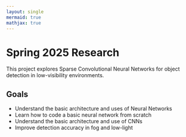 ```yaml
---
layout: single
mermaid: true
mathjax: true
---
```


# Spring 2025 Research

This project explores Sparse Convolutional Neural Networks for object detection in low-visibility environments.

## Goals
- Understand the basic architecture and uses of Neural Networks
- Learn how to code a basic neural network from scratch
- Understand the basic architecture and use of CNNs
- Improve detection accuracy in fog and low-light
